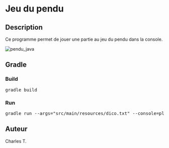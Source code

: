 # Jeu du pendu

## Description

Ce programme permet de jouer une partie au jeu du pendu dans la console.

![pendu_java](https://github.com/user-attachments/assets/65c2567c-6af4-4bf0-950d-a1707617dc6e)

## Gradle

### Build

<pre>
gradle build
</pre>

### Run

<pre>
gradle run --args="src/main/resources/dico.txt" --console=plain
</pre>

## Auteur
Charles T.
